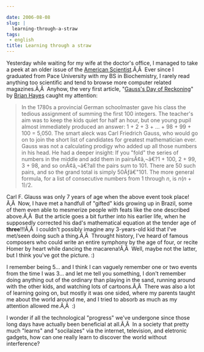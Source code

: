 ```yaml
---

date: 2006-08-08
slug: |
  learning-through-a-straw
tags:
 - english
title: Learning through a straw
---
```


Yesterday while waiting for my wife at the doctor's office, I managed to
take a peek at an older issue of the [American
Scientist](http://www.americanscientist.org/).Ã‚Â  Ever since I
graduated from Pace University with my BS in Biochemistry, I rarely read
anything too scientific and tend to browse more computer related
magazines.Ã‚Â  Anyhow, the very first article, "[Gauss's Day of
Reckoning](http://www.americanscientist.org/template/AssetDetail/assetid/50686;jsessionid=aaa6LlVfj2KD0a)\"
by [Brian Hayes](http://bit-player.org/) caught my attention:

> In the 1780s a provincial German schoolmaster gave his class the
> tedious assignment of summing the first 100 integers. The teacher's
> aim was to keep the kids quiet for half an hour, but one young pupil
> almost immediately produced an answer: 1 + 2 + 3 + ... + 98 + 99 + 100
> = 5,050. The smart aleck was Carl Friedrich Gauss, who would go on to
> join the short list of candidates for greatest mathematician ever.
> Gauss was not a calculating prodigy who added up all those numbers in
> his head. He had a deeper insight: If you "fold" the series of numbers
> in the middle and add them in pairsÃ¢â‚¬â€?1 + 100, 2 + 99, 3 + 98,
> and so onÃ¢â‚¬â€?all the pairs sum to 101. There are 50 such pairs,
> and so the grand total is simply 50Ãƒâ€"101. The more general formula,
> for a list of consecutive numbers from 1 through *n*, is *n*(*n* +
> 1)/2.

Carl F. Glauss was only 7 years of age when the above event took
place!Ã‚Â  Now, I have met a handfull of "gifted" kids growing up in
Brazil, some of them even able to mesmerize people with feats like the
one described above.Ã‚Â  But the article goes a bit further into his
earlier life, when he supposedly corrected his dad's mathematical
equation at the tender age of **three**!!!Ã‚Â  I couldn't possibly
imagine any 3-years-old kid that I've met/seen doing such a thing.Ã‚Â 
Throught history, I've heard of famous composers who could write an
entire symphony by the age of four, or recite Homer by heart while
dancing the macarena!Ã‚Â  Well, maybe not the latter, but I think you've
got the picture. :)

I remember being 5... and I think I can vaguely remember one or two
events from the time I was 3... and let me tell you something, I don't
remember doing anything out of the ordinary than playing in the sand,
running around with the other kids, and watching lots of cartoons.Ã‚Â 
There was also a lot of learning going on, but mostly it was one sided,
where my parents taught me about the world around me, and I tried to
absorb as much as my attention allowed me.Ã‚Â  :)

I wonder if all the technological "progress" we've undergone since those
long days have actually been beneficial at all.Ã‚Â  In a society that
pretty much "learns" and "socilaizes" via the internet, television, and
eletronic gadgets, how can one really learn to discover the world
without interference?
